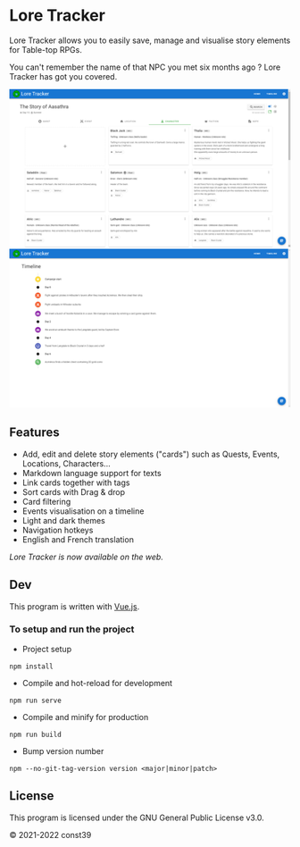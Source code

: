 # Lore Tracker

Lore Tracker allows you to easily save, manage and visualise story elements for Table-top RPGs.

You can't remember the name of that NPC you met six months ago ? Lore Tracker has got you covered.

![characters tab](screenshots/characters.png)
![characters page](screenshots/timeline.png)
## Features

* Add, edit and delete story elements ("cards") such as Quests, Events, Locations, Characters... 
* Markdown language support for texts
* Link cards together with tags
* Sort cards with Drag & drop
* Card filtering
* Events visualisation on a timeline
* Light and dark themes
* Navigation hotkeys
* English and French translation

*Lore Tracker is now available on the web.*

## Dev

This program is written with [Vue.js](https://github.com/vuejs/vue).

### To setup and run the project

* Project setup
```
npm install
```

* Compile and hot-reload for development
```
npm run serve
```

* Compile and minify for production
```
npm run build
```

* Bump version number
```
npm --no-git-tag-version version <major|minor|patch>
```


## License

This program is licensed under the GNU General Public License v3.0.

© 2021-2022 const39